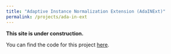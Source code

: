 ```yaml
---
title: "Adaptive Instance Normalization Extension (AdaINExt)"
permalink: /projects/ada-in-ext
---
```


**This site is under construction.**

You can find the code for this project [here](https://github.com/jzenn/AdaINExt).